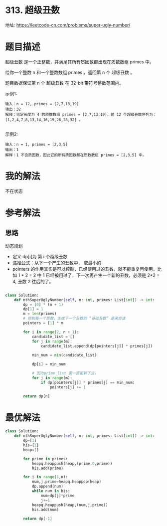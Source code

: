 # 313. 超级丑数
地址: https://leetcode-cn.com/problems/super-ugly-number/

# 题目描述
超级丑数 是一个正整数，并满足其所有质因数都出现在质数数组 primes 中。

给你一个整数 n 和一个整数数组 primes ，返回第 n 个 超级丑数 。

题目数据保证第 n 个 超级丑数 在 32-bit 带符号整数范围内。

示例1:
```
输入：n = 12, primes = [2,7,13,19]
输出：32 
解释：给定长度为 4 的质数数组 primes = [2,7,13,19]，前 12 个超级丑数序列为：[1,2,4,7,8,13,14,16,19,26,28,32] 。


```

示例2:
```
输入：n = 1, primes = [2,3,5]
输出：1
解释：1 不含质因数，因此它的所有质因数都在质数数组 primes = [2,3,5] 中。

```


# 我的解法
不在状态

# 参考解法
## 思路
动态规划
- 定义 dp[i]为 第 i 个超级丑数
- 递推公式：从下一个产生的丑数中， 取最小的
- pointers 的作用其实是可以控制，已经使用过的丑数，就不能重复再使用。比如 1 * 2 = 2 中 1 已经被用过了，下一次再产生一个新的丑数，必须是 2*2 = 4, 丑数 2 往后的了。

```python

class Solution:
    def nthSuperUglyNumber(self, n: int, primes: List[int]) -> int:
        dp = [0] * (n + 1)
        dp[1] = 1
        m = len(primes)
        # 控制每一个质数，生成下一个丑数的 “基础丑数” 是来自谁
        pointers = [1] * m

        for i in range(2, n + 1):
            candidate_list = []
            for j in range(m):
                candidate_list.append(dp[pointers[j]] * primes[j])
            
            min_num = min(candidate_list)

            dp[i] = min_num

            # 因为prime list 要一直更新下去，
            for j in range(m):
                if dp[pointers[j]] * primes[j] == min_num:
                    pointers[j] += 1

        return dp[n]

```


# 最优解法
```python
class Solution:
    def nthSuperUglyNumber(self, n: int, primes: List[int]) -> int:
        dp=[1]
        his={1}
        heap=[]

        for prime in primes:
            heapq.heappush(heap,(prime,0,prime))
            his.add(prime)

        for i in range(1,n):
            num,j,prime=heapq.heappop(heap)
            dp.append(num)
            while num in his:
                num=dp[j]*prime
                j+=1
            heapq.heappush(heap,(num,j,prime))
            his.add(num)
        
        return dp[-1]



```